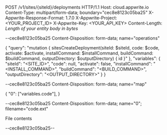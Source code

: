 POST /v1/sites/{siteId}/deployments HTTP/1.1
Host: cloud.appwrite.io
Content-Type: multipart/form-data; boundary="cec8e8123c05ba25"
X-Appwrite-Response-Format: 1.7.0
X-Appwrite-Project: <YOUR_PROJECT_ID>
X-Appwrite-Key: <YOUR_API_KEY>
Content-Length: *Length of your entity body in bytes*

--cec8e8123c05ba25
Content-Disposition: form-data; name="operations"

{ "query": "mutation { sitesCreateDeployment(siteId: $siteId, code: $code, activate: $activate, installCommand: $installCommand, buildCommand: $buildCommand, outputDirectory: $outputDirectory) { id }" }, "variables": { "siteId": "<SITE_ID>", "code": null, "activate": false, "installCommand": "<INSTALL_COMMAND>", "buildCommand": "<BUILD_COMMAND>", "outputDirectory": "<OUTPUT_DIRECTORY>" } }

--cec8e8123c05ba25
Content-Disposition: form-data; name="map"

{ "0": ["variables.code"],  }

--cec8e8123c05ba25
Content-Disposition: form-data; name="0"; filename="code.ext"

File contents

--cec8e8123c05ba25--
